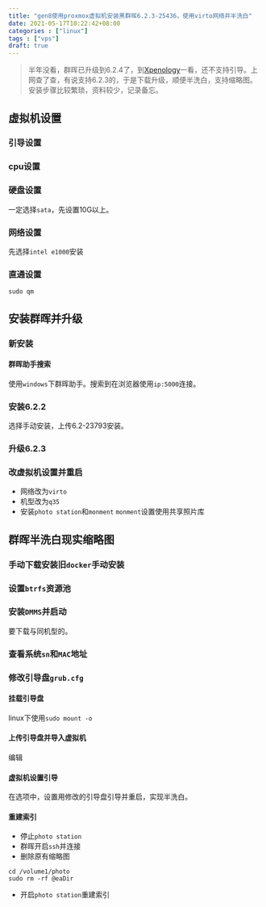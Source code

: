 ```yaml
---
title: "gen8使用proxmox虚拟机安装黑群晖6.2.3-25436，使用virto网络并半洗白"
date: 2021-05-17T10:22:42+08:00
categories : ["linux"]
tags : ["vps"]
draft: true
---
```

> 半年没看，群晖已升级到6.2.4了，到[Xpenology](https://xpenoligy.com/forum)一看，还不支持引导。上网查了查，有说支持6.2.3的，于是下载升级，顺便半洗白，支持缩略图。
安装步骤比较繁琐，资料较少，记录备忘。

## 虚拟机设置
### 引导设置
### cpu设置
### 硬盘设置
一定选择`sata`，先设置10G以上。
### 网络设置
先选择`intel e1000`安装
### 直通设置
`sudo qm`
## 安装群晖并升级
### 新安装
#### 群晖助手搜索
使用`windows`下群晖助手。搜索到在浏览器使用`ip:5000`连接。
###  安装6.2.2
选择手动安装，上传6.2-23793安装。
###  升级6.2.3
###  改虚拟机设置并重启
- 网络改为`virto`
- 机型改为`q35`
- 安装`photo station`和`monment`
  `monment`设置使用共享照片库 
## 群晖半洗白现实缩略图
### 手动下载安装旧`docker`手动安装
###  设置`btrfs`资源池
###  安装`DMMS`并启动
要下载与同机型的。
###  查看系统`sn`和`MAC`地址
###  修改引导盘`grub.cfg`
#### 挂载引导盘
linux下使用`sudo mount -o` 
#### 上传引导盘并导入虚拟机
编辑
#### 虚拟机设置引导
在选项中，设置用修改的引导盘引导并重启，实现半洗白。
#### 重建索引
- 停止`photo station` 
- 群晖开启`ssh`并连接
- 删除原有缩略图
```
cd /volume1/photo
sudo rm -rf @eaDir
```
- 开启`photo station`重建索引
